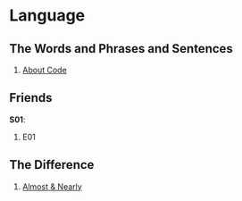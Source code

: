# Language

## The Words and Phrases and Sentences

1. [About Code](Words/code.md)

## Friends

**S01**:

1. E01

## The Difference

1. [Almost & Nearly](Differences/Almost_Nearly.md)